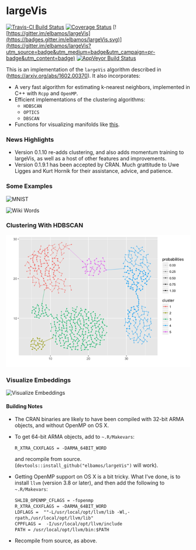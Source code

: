 largeVis
================

[![Travis-CI Build Status](https://travis-ci.org/elbamos/largeVis.svg?branch=master)](https://travis-ci.org/elbamos/largeVis) [![Coverage Status](https://img.shields.io/codecov/c/github/elbamos/largeVis/master.svg)](https://codecov.io/gh/elbamos/largeVis/branch/master) [![https://gitter.im/elbamos/largeVis](https://badges.gitter.im/elbamos/largeVis.svg)](https://gitter.im/elbamos/largeVis?utm_source=badge&utm_medium=badge&utm_campaign=pr-badge&utm_content=badge) [![AppVeyor Build Status](https://ci.appveyor.com/api/projects/status/github/elbamos/largeVis?branch=master&svg=true)](https://ci.appveyor.com/project/elbamos/largeVis?branch=master)

This is an implementation of the `largeVis` algorithm described in (<https://arxiv.org/abs/1602.00370>). It also incorporates:

-   A very fast algorithm for estimating k-nearest neighbors, implemented in C++ with `Rcpp` and `OpenMP`.
-   Efficient implementations of the clustering algorithms:
    -   `HDBSCAN`
    -   `OPTICS`
    -   `DBSCAN`
-   Functions for visualizing manifolds like [this](http://cs.stanford.edu/people/karpathy/cnnembed/).

### News Highlights

-   Version 0.1.10 re-adds clustering, and also adds momentum training to largeVis, as well as a host of other features and improvements.
-   Version 0.1.9.1 has been accepted by CRAN. Much grattitude to Uwe Ligges and Kurt Hornik for their assistance, advice, and patience.

### Some Examples

![MNIST](./README_files/figure-markdown_github/drawmnist-1.png)

![Wiki Words](./README_files/figure-markdown_github/drawwikiwords-1.png)

### Clustering With HDBSCAN

![](README_files/figure-markdown_github/clustering-1.png)

### Visualize Embeddings

![Visualize Embeddings](./README_files/figure-markdown_github/faceImages-1.png)

#### Building Notes

-   The CRAN binaries are likely to have been compiled with 32-bit ARMA objects, and without OpenMP on OS X.
-   To get 64-bit ARMA objects, add to `~.R/Makevars`:

        R_XTRA_CXXFLAGS = -DARMA_64BIT_WORD

    and recompile from source. (`devtools::install_github("elbamos/largeVis")` will work).

-   Getting OpenMP support on OS X is a bit tricky. What I've done, is to install `llvm` (version 3.8 or later), and then add the following to `~.R/Makevars`:

        SHLIB_OPENMP_CFLAGS = -fopenmp
        R_XTRA_CXXFLAGS = -DARMA_64BIT_WORD
        LDFLAGS =  ""-L/usr/local/opt/llvm/lib -Wl,-rpath,/usr/local/opt/llvm/lib"
        CPPFLAGS =  -I/usr/local/opt/llvm/include
        PATH = /usr/local/opt/llvm/bin:$PATH 

-   Recompile from source, as above.
